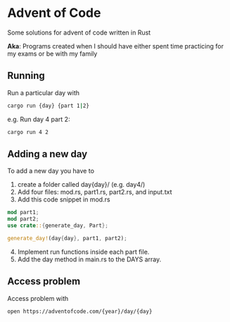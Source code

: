 # Advent of Code 

Some solutions for advent of code written in Rust

**Aka**: Programs created when I should have either spent time practicing for my exams or be with my family

## Running
Run a particular day with
```sh 
cargo run {day} {part 1|2}
```
e.g. Run day 4 part 2:
```sh 
cargo run 4 2
```

## Adding a new day
To add a new day you have to
1. create a folder called day{day}/ (e.g. day4/)
2. Add four files: mod.rs, part1.rs, part2.rs, and input.txt
3. Add this code snippet in mod.rs
```rust
mod part1;
mod part2;
use crate::{generate_day, Part};

generate_day!(day{day}, part1, part2);
```
4. Implement run functions inside each part file.
5. Add the day method in main.rs to the DAYS array.

## Access problem

Access problem with
```sh
open https://adventofcode.com/{year}/day/{day}
```
